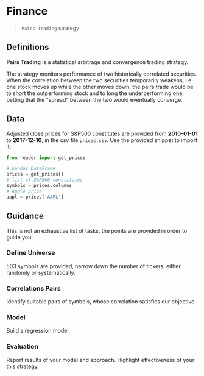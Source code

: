 # Finance

> `Pairs Trading` strategy

## Definitions

**Pairs Trading** is a statistical arbitrage and convergence trading strategy.

The strategy monitors performance of two historically correlated securities. When the correlation between the two securities temporarily weakens, i.e. one stock moves up while the other moves down, the pairs trade would be to short the outperforming stock and to long the underperforming one, betting that the "spread" between the two would eventually converge.

## Data

Adjusted close prices for S&P500 constitutes are provided from **2010-01-01** to **2017-12-10**,
in the csv file `prices.csv`. Use the provided snippet to import it:

```python
from reader import get_prices

# pandas DataFrame
prices = get_prices()
# list of S&P500 constitutes
symbols = prices.columns
# Apple price
aapl = prices['AAPL']
```

## Guidance

This is not an exhaustive list of tasks, the points are provided in order to guide you:

### Define Universe

503 symbols are provided, narrow down the number of tickers, either randomly or systematically.

### Correlations Pairs

Identify suitable pairs of symbols, whose correlation satisfies our objective.

### Model

Build a regression model.

### Evaluation

Report results of your model and approach. Highlight effectiveness of your this strategy.